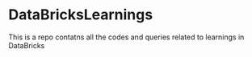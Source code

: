 # DataBricksLearnings
This is a repo contatns all the codes and queries related to learnings in DataBricks
